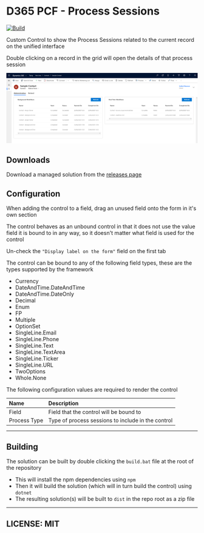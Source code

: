 # D365 PCF - Process Sessions

[![Build](https://github.com/cathalnoonan/d365-pcf-processsessions/actions/workflows/BUILD.yml/badge.svg)](https://github.com/cathalnoonan/d365-pcf-processsessions/actions/workflows/BUILD.yml)

Custom Control to show the Process Sessions related to the current record on the unified interface

Double clicking on a record in the grid will open the details of that process session

![Banner image](images/banner.png)


## Downloads

Download a managed solution from the [releases page](https://github.com/cathalnoonan/d365-pcf-processsessions/releases)


## Configuration

When adding the control to a field, drag an unused field onto the form in it's own section

The control behaves as an unbound control in that it does not use the value field it is bound to in any way, so it doesn't matter what field is used for the control

Un-check the `"Display label on the form"` field on the first tab

The control can be bound to any of the following field types, these are the types supported by the framework
- Currency
- DateAndTime.DateAndTime
- DateAndTime.DateOnly
- Decimal
- Enum
- FP
- Multiple
- OptionSet
- SingleLine.Email
- SingleLine.Phone
- SingleLine.Text
- SingleLine.TextArea
- SingleLine.Ticker
- SingleLine.URL
- TwoOptions
- Whole.None

The following configuration values are required to render the control

| Name         | Description                                        |
|:---          |:---                                                |
| Field        | Field that the control will be bound to            |
| Process Type | Type of process sessions to include in the control |


---

## Building

The solution can be built by double clicking the `build.bat` file at the root of the repository
- This will install the npm dependencies using `npm`
- Then it will build the solution (which will in turn build the control) using `dotnet`
- The resulting solution(s) will be built to `dist` in the repo root as a zip file

---

## LICENSE: MIT